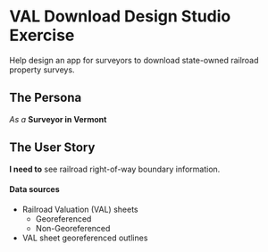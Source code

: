 # VAL Download Design Studio Exercise  
Help design an app for surveyors to download state-owned railroad property surveys.  

## The Persona  
*As a* **Surveyor in Vermont**

## The User Story  
**I need to** see railroad right-of-way boundary information.

#### Data sources
- Railroad Valuation (VAL) sheets
  - Georeferenced
  - Non-Georeferenced
- VAL sheet georeferenced outlines
